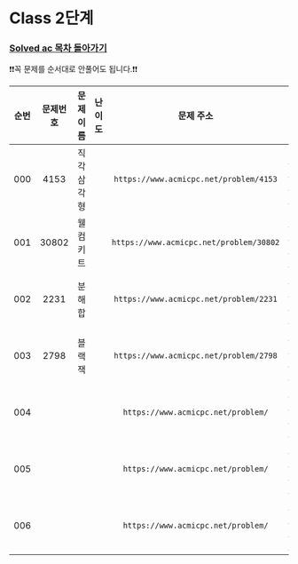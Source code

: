 # Class 2단계

### [Solved ac 목차 돌아가기](../../README.md)

❗️❗️꼭 문제를 순서대로 안풀어도 됩니다.❗️❗️

| 순번  | 문제번호  | 문제이름  |                                 난이도                                 |                    문제 주소                    | 풀이링크                       | 상태  |   개인적인 난이도   |
|:---:|:-----:|:-----:|:-------------------------------------------------------------------:|:-------------------------------------------:|:---------------------------|:---------:|:------------:|
| 000 | 4153  | 직각삼각형 | <img src ="https://static.solved.ac/tier_small/3.svg" width = "15"> | ```https://www.acmicpc.net/problem/4153```  | [바로 가기](./직각삼각형/README.md) | ![DONE](https://img.shields.io/badge/DONE-brightgreen)|    ★☆☆☆☆     |
| 001 | 30802 | 웰컴 키트 | <img src ="https://static.solved.ac/tier_small/3.svg" width = "15"> | ```https://www.acmicpc.net/problem/30802``` | [바로 가기](./웰컴키트/README.md)  | ![DONE](https://img.shields.io/badge/DONE-brightgreen) |    ★☆☆☆☆     |
| 002 | 2231  |  분해합  | <img src ="https://static.solved.ac/tier_small/4.svg" width = "15"> | ```https://www.acmicpc.net/problem/2231```  | [바로 가기](./분해합/README.md)   |![DONE](https://img.shields.io/badge/DONE-brightgreen) |    ★★★☆☆     |
| 003 | 2798  |  블랙잭  | <img src ="https://static.solved.ac/tier_small/4.svg" width = "15"> | ```https://www.acmicpc.net/problem/2798```  | [바로 가기](./블랙잭/README.md)   |![DONE](https://img.shields.io/badge/DONE-brightgreen) |     ★★☆☆☆     |
| 004 |       |       | <img src ="https://static.solved.ac/tier_small/.svg" width = "15">  |   ```https://www.acmicpc.net/problem/```    | [바로 가기](.//README.md)      |![DONE](https://img.shields.io/badge/DONE-brightgreen)|
| 005 |       |       | <img src ="https://static.solved.ac/tier_small/.svg" width = "15">  |   ```https://www.acmicpc.net/problem/```    | [바로 가기](.//README.md)      |![DONE](https://img.shields.io/badge/DONE-brightgreen)|
| 006 |       |       | <img src ="https://static.solved.ac/tier_small/.svg" width = "15">  |   ```https://www.acmicpc.net/problem/```    | [바로 가기](.//README.md)      |![DONE](https://img.shields.io/badge/DONE-brightgreen) |